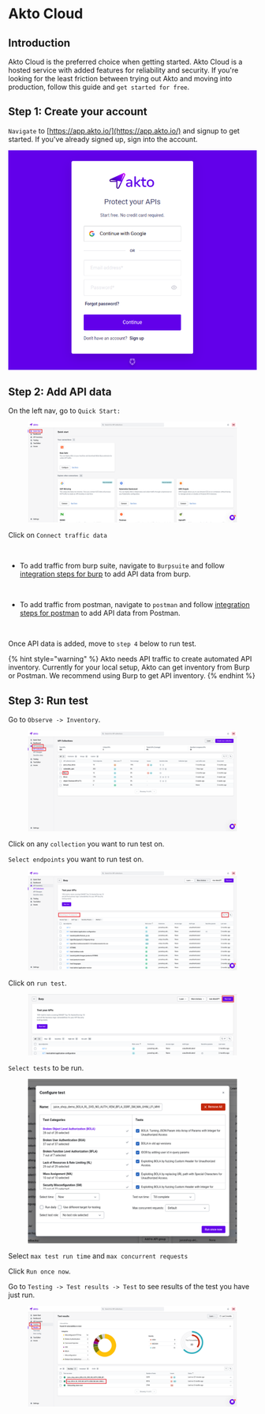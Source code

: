 # Akto Cloud

## Introduction

Akto Cloud is the preferred choice when getting started. Akto Cloud is a hosted service with added features for reliability and security. If you're looking for the least friction between trying out Akto and moving into production, follow this guide and `get started for free`.

## Step 1: Create your account

`Navigate` to [https://app.akto.io/](https://app.akto.io/) and signup to get started. If you've already signed up, sign into the account.

![](<../.gitbook/assets/Screen Shot 2023-01-10 at 3.48.28 PM.png>)

## Step 2: Add API data

On the left nav, go to `Quick Start:`

<figure><img src="../.gitbook/assets/Frame 10 (1).png" alt=""><figcaption></figcaption></figure>

Click on `Connect traffic data`

<figure><img src="../.gitbook/assets/Frame 11 (1).png" alt=""><figcaption></figcaption></figure>

* To add traffic from burp suite, navigate to `Burpsuite` and follow [integration steps for burp](broken-reference) to add API data from burp.

<figure><img src="../.gitbook/assets/Screenshot 2023-01-26 at 3.32.50 PM.png" alt=""><figcaption></figcaption></figure>

* To add traffic from postman, navigate to `postman` and follow [integration steps for postman](../traffic-connections/traffic-data-sources/postman.md) to add API data from Postman.

<figure><img src="../.gitbook/assets/Screen Shot 2023-01-10 at 5.12.55 PM (1).png" alt=""><figcaption></figcaption></figure>

Once API data is added, move to `step 4` below to run test.

{% hint style="warning" %}
Akto needs API traffic to create automated API inventory. Currently for your local setup, Akto can get inventory from Burp or Postman. We recommend using Burp to get API inventory.
{% endhint %}

## Step 3: Run test

Go to `Observe -> Inventory`.

<figure><img src="../.gitbook/assets/Frame 20 (2).png" alt=""><figcaption></figcaption></figure>

Click on any `collection` you want to run test on.

`Select endpoints` you want to run test on.

<figure><img src="../.gitbook/assets/Frame 21 (1).png" alt=""><figcaption></figcaption></figure>

Click on `run test`.

<figure><img src="../.gitbook/assets/Frame 22 (1).png" alt=""><figcaption></figcaption></figure>

`Select tests` to be run.

<figure><img src="../.gitbook/assets/Screen Shot 2023-01-10 at 5.26 1.png" alt=""><figcaption></figcaption></figure>

Select `max test run time` and `max concurrent requests`

Click `Run once now`.

Go to `Testing -> Test results -> Test` to see results of the test you have just run.

<figure><img src="../.gitbook/assets/Frame 23 (1).png" alt=""><figcaption></figcaption></figure>

